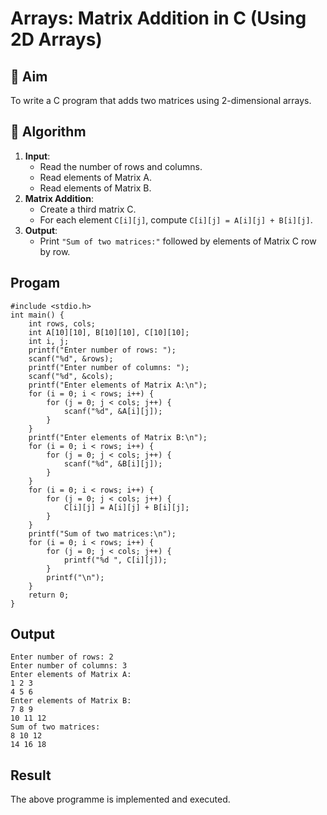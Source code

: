 # Arrays: Matrix Addition in C (Using 2D Arrays)

## 🎯 Aim

To write a C program that adds two matrices using 2-dimensional arrays.

## 🧠 Algorithm

1. **Input**:
   - Read the number of rows and columns.
   - Read elements of Matrix A.
   - Read elements of Matrix B.
2. **Matrix Addition**:
   - Create a third matrix C.
   - For each element `C[i][j]`, compute `C[i][j] = A[i][j] + B[i][j]`.
3. **Output**:
   - Print `"Sum of two matrices:"` followed by elements of Matrix C row by row.

## Progam
```
#include <stdio.h>
int main() {
    int rows, cols;
    int A[10][10], B[10][10], C[10][10];
    int i, j;
    printf("Enter number of rows: ");
    scanf("%d", &rows);
    printf("Enter number of columns: ");
    scanf("%d", &cols);
    printf("Enter elements of Matrix A:\n");
    for (i = 0; i < rows; i++) {
        for (j = 0; j < cols; j++) {
            scanf("%d", &A[i][j]);
        }
    }
    printf("Enter elements of Matrix B:\n");
    for (i = 0; i < rows; i++) {
        for (j = 0; j < cols; j++) {
            scanf("%d", &B[i][j]);
        }
    }
    for (i = 0; i < rows; i++) {
        for (j = 0; j < cols; j++) {
            C[i][j] = A[i][j] + B[i][j];
        }
    }
    printf("Sum of two matrices:\n");
    for (i = 0; i < rows; i++) {
        for (j = 0; j < cols; j++) {
            printf("%d ", C[i][j]);
        }
        printf("\n");
    }
    return 0;
}
```


## Output
```
Enter number of rows: 2
Enter number of columns: 3
Enter elements of Matrix A:
1 2 3
4 5 6
Enter elements of Matrix B:
7 8 9
10 11 12
Sum of two matrices:
8 10 12
14 16 18
```



## Result
The above programme is implemented and executed.
